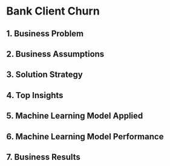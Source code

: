 # Bank Client Churn

## 1. Business Problem

## 2. Business Assumptions

## 3. Solution Strategy

## 4. Top Insights

## 5. Machine Learning Model Applied

## 6. Machine Learning Model Performance

## 7. Business Results

